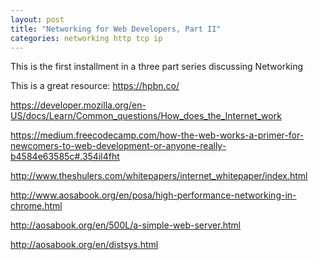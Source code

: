 ```yaml
---
layout: post
title: "Networking for Web Developers, Part II"
categories: networking http tcp ip
---
```


This is the first installment in a three part series discussing Networking

This is a great resource: https://hpbn.co/

https://developer.mozilla.org/en-US/docs/Learn/Common_questions/How_does_the_Internet_work

https://medium.freecodecamp.com/how-the-web-works-a-primer-for-newcomers-to-web-development-or-anyone-really-b4584e63585c#.354il4fht

http://www.theshulers.com/whitepapers/internet_whitepaper/index.html

http://www.aosabook.org/en/posa/high-performance-networking-in-chrome.html

http://aosabook.org/en/500L/a-simple-web-server.html

http://aosabook.org/en/distsys.html

